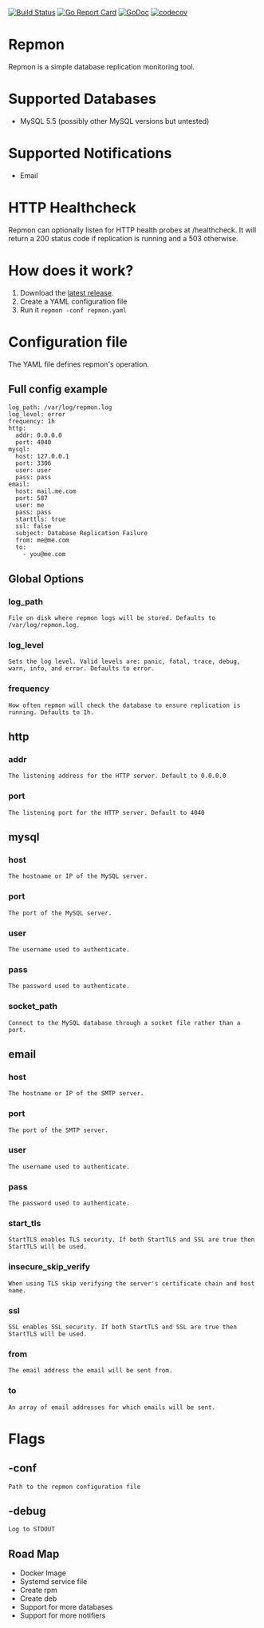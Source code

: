 [![Build Status](https://github.com/agorman/repmon/workflows/repmon/badge.svg)](https://github.com/agorman/repmon/actions)
[![Go Report Card](https://goreportcard.com/badge/github.com/agorman/repmon)](https://goreportcard.com/report/github.com/agorman/repmon)
[![GoDoc](https://godoc.org/github.com/agorman/repmon?status.svg)](https://godoc.org/github.com/agorman/repmon)
[![codecov](https://codecov.io/gh/agorman/repmon/branch/main/graph/badge.svg)](https://codecov.io/gh/agorman/repmon)

# Repmon


Repmon is a simple database replication monitoring tool.


# Supported Databases


- MySQL 5.5 (possibly other MySQL versions but untested)


# Supported Notifications


- Email


# HTTP Healthcheck


Repmon can optionally listen for HTTP health probes at /healthcheck. It will return a 200 status code if replication is
running and a 503 otherwise.


# How does it work?


1. Download the [latest release](https://github.com/agorman/repmon/releases).
2. Create a YAML configuration file
3. Run it `repmon -conf repmon.yaml`


# Configuration file


The YAML file defines repmon's operation.


## Full config example

~~~
log_path: /var/log/repmon.log
log_level: error
frequency: 1h
http:
  addr: 0.0.0.0
  port: 4040
mysql:
  host: 127.0.0.1
  port: 3306
  user: user
  pass: pass
email:
  host: mail.me.com
  port: 587
  user: me
  pass: pass
  starttls: true
  ssl: false
  subject: Database Replication Failure
  from: me@me.com
  to:
    - you@me.com
~~~


## Global Options


### log_path

    File on disk where repmon logs will be stored. Defaults to /var/log/repmon.log.

### log_level

    Sets the log level. Valid levels are: panic, fatal, trace, debug, warn, info, and error. Defaults to error.

### frequency

    How often repmon will check the database to ensure replication is running. Defaults to 1h.


## http


### addr

    The listening address for the HTTP server. Default to 0.0.0.0

### port

    The listening port for the HTTP server. Default to 4040


## mysql


### host

    The hostname or IP of the MySQL server.

### port

    The port of the MySQL server.

### user

    The username used to authenticate.

### pass

    The password used to authenticate.

### socket_path

    Connect to the MySQL database through a socket file rather than a port.


## email


### host

    The hostname or IP of the SMTP server.

### port

    The port of the SMTP server.

### user

    The username used to authenticate.

### pass

    The password used to authenticate.

### start_tls

    StartTLS enables TLS security. If both StartTLS and SSL are true then StartTLS will be used.

### insecure_skip_verify

    When using TLS skip verifying the server's certificate chain and host name.

### ssl

    SSL enables SSL security. If both StartTLS and SSL are true then StartTLS will be used.

### from

    The email address the email will be sent from.

### to

	An array of email addresses for which emails will be sent.


# Flags


## -conf

    Path to the repmon configuration file

## -debug

    Log to STDOUT


## Road Map


- Docker Image
- Systemd service file
- Create rpm
- Create deb
- Support for more databases
- Support for more notifiers